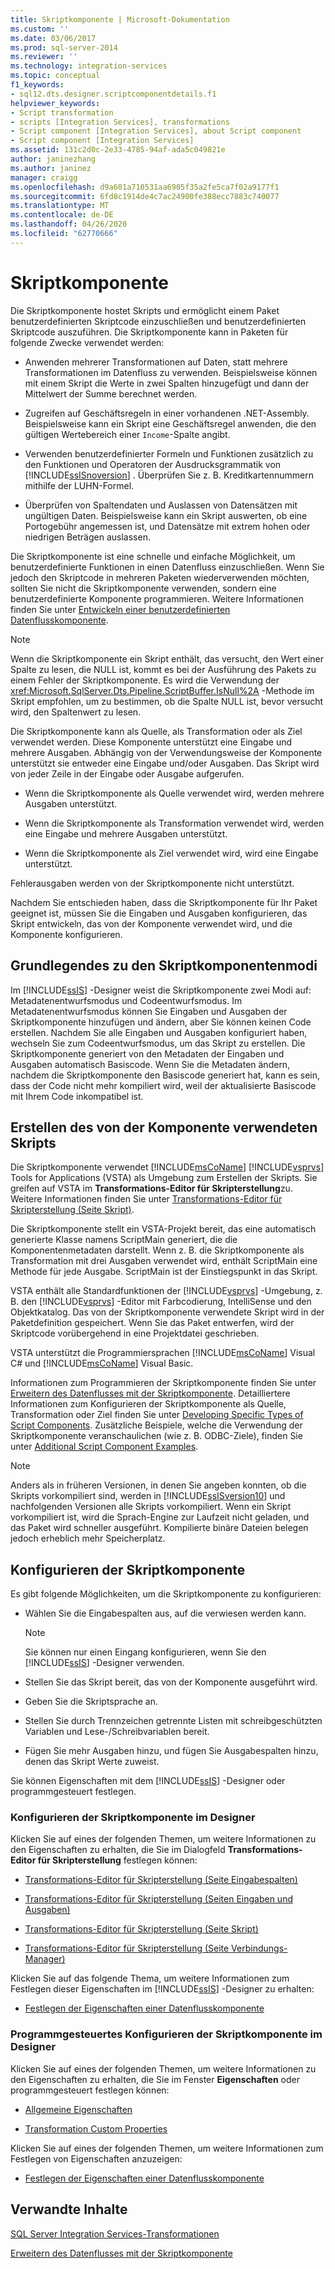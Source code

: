 ```yaml
---
title: Skriptkomponente | Microsoft-Dokumentation
ms.custom: ''
ms.date: 03/06/2017
ms.prod: sql-server-2014
ms.reviewer: ''
ms.technology: integration-services
ms.topic: conceptual
f1_keywords:
- sql12.dts.designer.scriptcomponentdetails.f1
helpviewer_keywords:
- Script transformation
- scripts [Integration Services], transformations
- Script component [Integration Services], about Script component
- Script component [Integration Services]
ms.assetid: 131c2d0c-2e33-4785-94af-ada5c049821e
author: janinezhang
ms.author: janinez
manager: craigg
ms.openlocfilehash: d9a601a710531aa6905f35a2fe5ca7f02a9177f1
ms.sourcegitcommit: 6fd8c1914de4c7ac24900fe388ecc7883c740077
ms.translationtype: MT
ms.contentlocale: de-DE
ms.lasthandoff: 04/26/2020
ms.locfileid: "62770666"
---
```

# <a name="script-component"></a>Skriptkomponente
  Die Skriptkomponente hostet Skripts und ermöglicht einem Paket benutzerdefinierten Skriptcode einzuschließen und benutzerdefinierten Skriptcode auszuführen. Die Skriptkomponente kann in Paketen für folgende Zwecke verwendet werden:  
  
-   Anwenden mehrerer Transformationen auf Daten, statt mehrere Transformationen im Datenfluss zu verwenden. Beispielsweise können mit einem Skript die Werte in zwei Spalten hinzugefügt und dann der Mittelwert der Summe berechnet werden.  
  
-   Zugreifen auf Geschäftsregeln in einer vorhandenen .NET-Assembly. Beispielsweise kann ein Skript eine Geschäftsregel anwenden, die den gültigen Wertebereich einer `Income`-Spalte angibt.  
  
-   Verwenden benutzerdefinierter Formeln und Funktionen zusätzlich zu den Funktionen und Operatoren der Ausdrucksgrammatik von [!INCLUDE[ssISnoversion](../../../includes/ssisnoversion-md.md)] . Überprüfen Sie z. B. Kreditkartennummern mithilfe der LUHN-Formel.  
  
-   Überprüfen von Spaltendaten und Auslassen von Datensätzen mit ungültigen Daten. Beispielsweise kann ein Skript auswerten, ob eine Portogebühr angemessen ist, und Datensätze mit extrem hohen oder niedrigen Beträgen auslassen.  
  
 Die Skriptkomponente ist eine schnelle und einfache Möglichkeit, um benutzerdefinierte Funktionen in einen Datenfluss einzuschließen. Wenn Sie jedoch den Skriptcode in mehreren Paketen wiederverwenden möchten, sollten Sie nicht die Skriptkomponente verwenden, sondern eine benutzerdefinierte Komponente programmieren. Weitere Informationen finden Sie unter [Entwickeln einer benutzerdefinierten Datenflusskomponente](../../extending-packages-custom-objects/data-flow/developing-a-custom-data-flow-component.md).  
  
> [!NOTE]  
>  Wenn die Skriptkomponente ein Skript enthält, das versucht, den Wert einer Spalte zu lesen, die NULL ist, kommt es bei der Ausführung des Pakets zu einem Fehler der Skriptkomponente. Es wird die Verwendung der <xref:Microsoft.SqlServer.Dts.Pipeline.ScriptBuffer.IsNull%2A> -Methode im Skript empfohlen, um zu bestimmen, ob die Spalte NULL ist, bevor versucht wird, den Spaltenwert zu lesen.  
  
 Die Skriptkomponente kann als Quelle, als Transformation oder als Ziel verwendet werden. Diese Komponente unterstützt eine Eingabe und mehrere Ausgaben. Abhängig von der Verwendungsweise der Komponente unterstützt sie entweder eine Eingabe und/oder Ausgaben. Das Skript wird von jeder Zeile in der Eingabe oder Ausgabe aufgerufen.  
  
-   Wenn die Skriptkomponente als Quelle verwendet wird, werden mehrere Ausgaben unterstützt.  
  
-   Wenn die Skriptkomponente als Transformation verwendet wird, werden eine Eingabe und mehrere Ausgaben unterstützt.  
  
-   Wenn die Skriptkomponente als Ziel verwendet wird, wird eine Eingabe unterstützt.  
  
 Fehlerausgaben werden von der Skriptkomponente nicht unterstützt.  
  
 Nachdem Sie entschieden haben, dass die Skriptkomponente für Ihr Paket geeignet ist, müssen Sie die Eingaben und Ausgaben konfigurieren, das Skript entwickeln, das von der Komponente verwendet wird, und die Komponente konfigurieren.  
  
## <a name="understanding-the-script-component-modes"></a>Grundlegendes zu den Skriptkomponentenmodi  
 Im [!INCLUDE[ssIS](../../../includes/ssis-md.md)] -Designer weist die Skriptkomponente zwei Modi auf: Metadatenentwurfsmodus und Codeentwurfsmodus. Im Metadatenentwurfsmodus können Sie Eingaben und Ausgaben der Skriptkomponente hinzufügen und ändern, aber Sie können keinen Code erstellen. Nachdem Sie alle Eingaben und Ausgaben konfiguriert haben, wechseln Sie zum Codeentwurfsmodus, um das Skript zu erstellen. Die Skriptkomponente generiert von den Metadaten der Eingaben und Ausgaben automatisch Basiscode. Wenn Sie die Metadaten ändern, nachdem die Skriptkomponente den Basiscode generiert hat, kann es sein, dass der Code nicht mehr kompiliert wird, weil der aktualisierte Basiscode mit Ihrem Code inkompatibel ist.  
  
## <a name="writing-the-script-that-the-component-uses"></a>Erstellen des von der Komponente verwendeten Skripts  
 Die Skriptkomponente verwendet [!INCLUDE[msCoName](../../../includes/msconame-md.md)] [!INCLUDE[vsprvs](../../../includes/vsprvs-md.md)] Tools for Applications (VSTA) als Umgebung zum Erstellen der Skripts. Sie greifen auf VSTA im **Transformations-Editor für Skripterstellung**zu. Weitere Informationen finden Sie unter [Transformations-Editor für Skripterstellung &#40;Seite Skript&#41;](../../script-transformation-editor-script-page.md).  
  
 Die Skriptkomponente stellt ein VSTA-Projekt bereit, das eine automatisch generierte Klasse namens ScriptMain generiert, die die Komponentenmetadaten darstellt. Wenn z. B. die Skriptkomponente als Transformation mit drei Ausgaben verwendet wird, enthält ScriptMain eine Methode für jede Ausgabe. ScriptMain ist der Einstiegspunkt in das Skript.  
  
 VSTA enthält alle Standardfunktionen der [!INCLUDE[vsprvs](../../../includes/vsprvs-md.md)] -Umgebung, z. B. den [!INCLUDE[vsprvs](../../../includes/vsprvs-md.md)] -Editor mit Farbcodierung, IntelliSense und den Objektkatalog. Das von der Skriptkomponente verwendete Skript wird in der Paketdefinition gespeichert. Wenn Sie das Paket entwerfen, wird der Skriptcode vorübergehend in eine Projektdatei geschrieben.  
  
 VSTA unterstützt die Programmiersprachen [!INCLUDE[msCoName](../../../includes/msconame-md.md)] Visual C# und [!INCLUDE[msCoName](../../../includes/msconame-md.md)] Visual Basic.  
  
 Informationen zum Programmieren der Skriptkomponente finden Sie unter [Erweitern des Datenflusses mit der Skriptkomponente](script-component.md). Detailliertere Informationen zum Konfigurieren der Skriptkomponente als Quelle, Transformation oder Ziel finden Sie unter [Developing Specific Types of Script Components](../../extending-packages-scripting-data-flow-script-component-types/developing-specific-types-of-script-components.md). Zusätzliche Beispiele, welche die Verwendung der Skriptkomponente veranschaulichen (wie z. B. ODBC-Ziele), finden Sie unter [Additional Script Component Examples](../../extending-packages-scripting-data-flow-script-component-examples/additional-script-component-examples.md).  
  
> [!NOTE]  
>  Anders als in früheren Versionen, in denen Sie angeben konnten, ob die Skripts vorkompiliert sind, werden in [!INCLUDE[ssISversion10](../../../includes/ssisversion10-md.md)] und nachfolgenden Versionen alle Skripts vorkompiliert. Wenn ein Skript vorkompiliert ist, wird die Sprach-Engine zur Laufzeit nicht geladen, und das Paket wird schneller ausgeführt. Kompilierte binäre Dateien belegen jedoch erheblich mehr Speicherplatz.  
  
## <a name="configuring-the-script-component"></a>Konfigurieren der Skriptkomponente  
 Es gibt folgende Möglichkeiten, um die Skriptkomponente zu konfigurieren:  
  
-   Wählen Sie die Eingabespalten aus, auf die verwiesen werden kann.  
  
    > [!NOTE]  
    >  Sie können nur einen Eingang konfigurieren, wenn Sie den [!INCLUDE[ssIS](../../../includes/ssis-md.md)] -Designer verwenden.  
  
-   Stellen Sie das Skript bereit, das von der Komponente ausgeführt wird.  
  
-   Geben Sie die Skriptsprache an.  
  
-   Stellen Sie durch Trennzeichen getrennte Listen mit schreibgeschützten Variablen und Lese-/Schreibvariablen bereit.  
  
-   Fügen Sie mehr Ausgaben hinzu, und fügen Sie Ausgabespalten hinzu, denen das Skript Werte zuweist.  
  
 Sie können Eigenschaften mit dem [!INCLUDE[ssIS](../../../includes/ssis-md.md)] -Designer oder programmgesteuert festlegen.  
  
### <a name="configuring-the-script-component-in-the-designer"></a>Konfigurieren der Skriptkomponente im Designer  
 Klicken Sie auf eines der folgenden Themen, um weitere Informationen zu den Eigenschaften zu erhalten, die Sie im Dialogfeld **Transformations-Editor für Skripterstellung** festlegen können:  
  
-   [Transformations-Editor für Skripterstellung &#40;Seite Eingabespalten&#41;](../../script-transformation-editor-input-columns-page.md)  
  
-   [Transformations-Editor für Skripterstellung &#40;Seiten Eingaben und Ausgaben&#41;](../../script-transformation-editor-inputs-and-outputs-page.md)  
  
-   [Transformations-Editor für Skripterstellung &#40;Seite Skript&#41;](../../script-transformation-editor-script-page.md)  
  
-   [Transformations-Editor für Skripterstellung &#40;Seite Verbindungs-Manager&#41;](../../script-transformation-editor-connection-managers-page.md)  
  
 Klicken Sie auf das folgende Thema, um weitere Informationen zum Festlegen dieser Eigenschaften im [!INCLUDE[ssIS](../../../includes/ssis-md.md)] -Designer zu erhalten:  
  
-   [Festlegen der Eigenschaften einer Datenflusskomponente](../set-the-properties-of-a-data-flow-component.md)  
  
### <a name="configuring-the-script-component-programmatically"></a>Programmgesteuertes Konfigurieren der Skriptkomponente im Designer  
 Klicken Sie auf eines der folgenden Themen, um weitere Informationen zu den Eigenschaften zu erhalten, die Sie im Fenster **Eigenschaften** oder programmgesteuert festlegen können:  
  
-   [Allgemeine Eigenschaften](../../common-properties.md)  
  
-   [Transformation Custom Properties](transformation-custom-properties.md)  
  
 Klicken Sie auf eines der folgenden Themen, um weitere Informationen zum Festlegen von Eigenschaften anzuzeigen:  
  
-   [Festlegen der Eigenschaften einer Datenflusskomponente](../set-the-properties-of-a-data-flow-component.md)  
  
## <a name="related-content"></a>Verwandte Inhalte  
 [SQL Server Integration Services-Transformationen](integration-services-transformations.md)  
  
 [Erweitern des Datenflusses mit der Skriptkomponente](script-component.md)  
  
  
